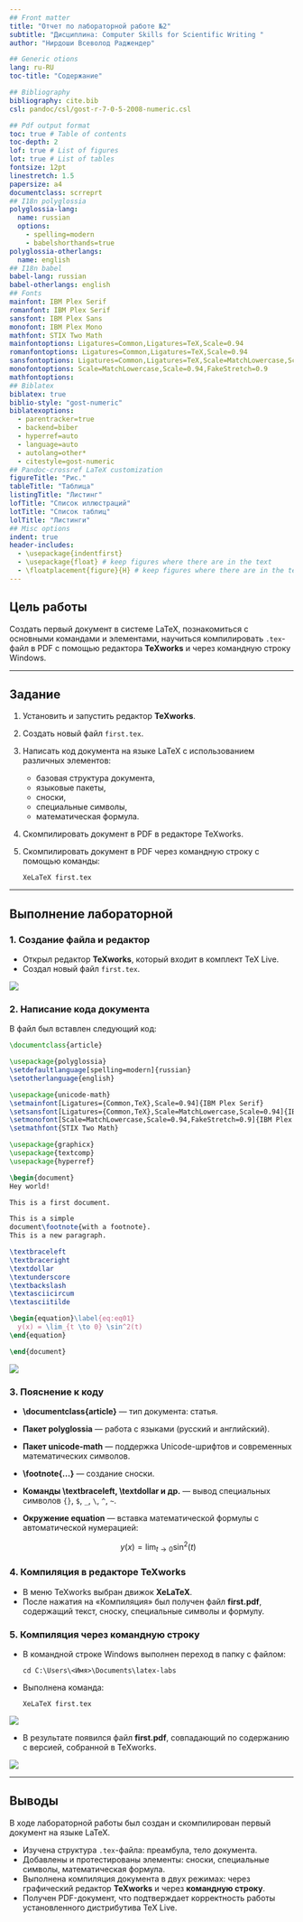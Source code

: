 ```yaml
---
## Front matter
title: "Отчет по лабораторной работе №2"
subtitle: "Дисциплина: Computer Skills for Scientific Writing "
author: "Нирдоши Всеволод Раджендер"

## Generic otions
lang: ru-RU
toc-title: "Содержание"

## Bibliography
bibliography: cite.bib
csl: pandoc/csl/gost-r-7-0-5-2008-numeric.csl

## Pdf output format
toc: true # Table of contents
toc-depth: 2
lof: true # List of figures
lot: true # List of tables
fontsize: 12pt
linestretch: 1.5
papersize: a4
documentclass: scrreprt
## I18n polyglossia
polyglossia-lang:
  name: russian
  options:
	- spelling=modern
	- babelshorthands=true
polyglossia-otherlangs:
  name: english
## I18n babel
babel-lang: russian
babel-otherlangs: english
## Fonts
mainfont: IBM Plex Serif
romanfont: IBM Plex Serif
sansfont: IBM Plex Sans
monofont: IBM Plex Mono
mathfont: STIX Two Math
mainfontoptions: Ligatures=Common,Ligatures=TeX,Scale=0.94
romanfontoptions: Ligatures=Common,Ligatures=TeX,Scale=0.94
sansfontoptions: Ligatures=Common,Ligatures=TeX,Scale=MatchLowercase,Scale=0.94
monofontoptions: Scale=MatchLowercase,Scale=0.94,FakeStretch=0.9
mathfontoptions:
## Biblatex
biblatex: true
biblio-style: "gost-numeric"
biblatexoptions:
  - parentracker=true
  - backend=biber
  - hyperref=auto
  - language=auto
  - autolang=other*
  - citestyle=gost-numeric
## Pandoc-crossref LaTeX customization
figureTitle: "Рис."
tableTitle: "Таблица"
listingTitle: "Листинг"
lofTitle: "Список иллюстраций"
lotTitle: "Список таблиц"
lolTitle: "Листинги"
## Misc options
indent: true
header-includes:
  - \usepackage{indentfirst}
  - \usepackage{float} # keep figures where there are in the text
  - \floatplacement{figure}{H} # keep figures where there are in the text
---
```


## Цель работы

Создать первый документ в системе LaTeX, познакомиться с основными командами и элементами, научиться компилировать `.tex`-файл в PDF с помощью редактора **TeXworks** и через командную строку Windows.

---

## Задание

1. Установить и запустить редактор **TeXworks**.
2. Создать новый файл `first.tex`.
3. Написать код документа на языке LaTeX с использованием различных элементов:

   * базовая структура документа,
   * языковые пакеты,
   * сноски,
   * специальные символы,
   * математическая формула.
4. Скомпилировать документ в PDF в редакторе TeXworks.
5. Скомпилировать документ в PDF через командную строку с помощью команды:

   ```
   XeLaTeX first.tex
   ```

---

## Выполнение лабораторной

### 1. Создание файла и редактор

* Открыл редактор **TeXworks**, который входит в комплект TeX Live.
* Создал новый файл `first.tex`.

![](pic/1.jpg)

### 2. Написание кода документа

В файл был вставлен следующий код:

```latex
\documentclass{article}

\usepackage{polyglossia}
\setdefaultlanguage[spelling=modern]{russian}
\setotherlanguage{english}

\usepackage{unicode-math}
\setmainfont[Ligatures={Common,TeX},Scale=0.94]{IBM Plex Serif}
\setsansfont[Ligatures={Common,TeX},Scale=MatchLowercase,Scale=0.94]{IBM Plex Sans}
\setmonofont[Scale=MatchLowercase,Scale=0.94,FakeStretch=0.9]{IBM Plex Mono}
\setmathfont{STIX Two Math}

\usepackage{graphicx}
\usepackage{textcomp} 
\usepackage{hyperref}

\begin{document}
Hey world!

This is a first document.

This is a simple
document\footnote{with a footnote}.
This is a new paragraph.

\textbraceleft
\textbraceright
\textdollar
\textunderscore
\textbackslash
\textasciicircum
\textasciitilde

\begin{equation}\label{eq:eq01}
  y(x) = \lim_{t \to 0} \sin^2(t)
\end{equation}

\end{document}
```

![](pic/2.jpg)

### 3. Пояснение к коду

* **\documentclass{article}** — тип документа: статья.
* **Пакет polyglossia** — работа с языками (русский и английский).
* **Пакет unicode-math** — поддержка Unicode-шрифтов и современных математических символов.
* **\footnote{...}** — создание сноски.
* **Команды \textbraceleft, \textdollar и др.** — вывод специальных символов `{}`, `$`, `_`, `\`, `^`, `~`.
* **Окружение equation** — вставка математической формулы с автоматической нумерацией:

  $$
  y(x) = \lim_{t \to 0} \sin^2(t)
  $$

### 4. Компиляция в редакторе TeXworks

* В меню TeXworks выбран движок **XeLaTeX**.
* После нажатия на «Компиляция» был получен файл **first.pdf**, содержащий текст, сноску, специальные символы и формулу.

### 5. Компиляция через командную строку

* В командной строке Windows выполнен переход в папку с файлом:

  ```
  cd C:\Users\<Имя>\Documents\latex-labs
  ```
* Выполнена команда:

  ```
  XeLaTeX first.tex
  ```

![](pic/3.jpg)

* В результате появился файл **first.pdf**, совпадающий по содержанию с версией, собранной в TeXworks.

![](pic/4.jpg)

---

## Выводы

В ходе лабораторной работы был создан и скомпилирован первый документ на языке LaTeX.

* Изучена структура `.tex`-файла: преамбула, тело документа.
* Добавлены и протестированы элементы: сноски, специальные символы, математическая формула.
* Выполнена компиляция документа в двух режимах: через графический редактор **TeXworks** и через **командную строку**.
* Получен PDF-документ, что подтверждает корректность работы установленного дистрибутива TeX Live.

